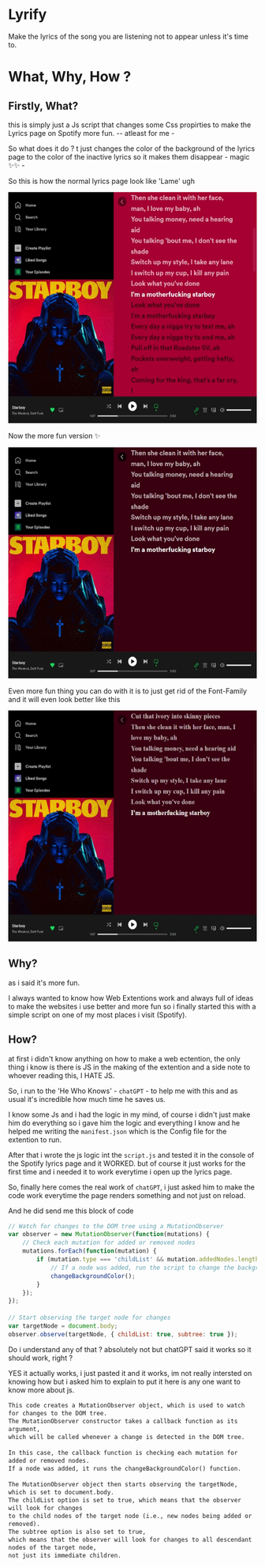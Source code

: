 # Lyrify
Make the lyrics of the song you are listening not to appear unless it's time to.

# What, Why, How ?

## Firstly, What?
this is simply just a Js script that changes some Css propirties to make the Lyrics page on Spotify more fun.
-- atleast for me -

So what does it do ? 
t just changes the color of the background of the lyrics page to the color of the inactive lyrics so it makes them disappear - magic ✨✨ - 

So this is how the normal lyrics page look like 'Lame' ugh

<img src="/imgs/Without-Extention.jpg" alt="a pic of the lyrics page on spotify without the extention enabled" width="559" height="468">

Now the more fun version ✨

<img src="/imgs/With-Extention.jpg" alt="a pic of the lyrics page on spotify with the extention enabled" width="559" height="468">

Even more fun thing you can do with it is to just get rid of the Font-Family and it will even look better like this

<img src="/imgs/With-Extention&WIthout-the-Font.jpg" alt="a pic of the lyrics page on spotify with the extention enabled and without the Font-Family" width="559" height="468">



## Why? 
as i said it's more fun.

I always wanted to know how Web Extentions work and always full of ideas to make the websites i use better and more fun so i finally started this with a simple script on one of my most places i visit (Spotify).

## How?
at first i didn't know anything on how to make a web ectention, the only thing i know is there is JS in the making of the extention and a side note to whoever reading this, I HATE JS.

So, i run to the 'He Who Knows' - `chatGPT` - to help me with this and as usual it's incredible how much time he saves us. 

I know some Js and i had the logic in my mind, of course i didn't just make him do everything so i gave him the logic and everything I know and he helped me writing the `manifest.json` which is the Config file for the extention to run. 

After that i wrote the js logic int the `script.js` and tested it in the console of the Spotify lyrics page and it WORKED.
but of course it just works for the first time and i needed it to work everytime i open up the lyrics page.

So, finally here comes the real work of `chatGPT`, i just asked him to make the code work everytime the page renders something and not just on reload.

And he did send me this block of code

```javascript
// Watch for changes to the DOM tree using a MutationObserver
var observer = new MutationObserver(function(mutations) {
    // Check each mutation for added or removed nodes
    mutations.forEach(function(mutation) {
        if (mutation.type === 'childList' && mutation.addedNodes.length) {
            // If a node was added, run the script to change the background color
            changeBackgroundColor();
        }
    });
});

// Start observing the target node for changes
var targetNode = document.body;
observer.observe(targetNode, { childList: true, subtree: true });
```
Do i understand any of that ? absolutely not but chatGPT said it works so it should work, right ?

YES it actually works, i just pasted it and it works, im not really intersted on knowing how but i asked him to explain to put it here is any one want to know more about js.

```chatGPT
This code creates a MutationObserver object, which is used to watch for changes to the DOM tree.
The MutationObserver constructor takes a callback function as its argument,
which will be called whenever a change is detected in the DOM tree.

In this case, the callback function is checking each mutation for added or removed nodes.
If a node was added, it runs the changeBackgroundColor() function.

The MutationObserver object then starts observing the targetNode, which is set to document.body.
The childList option is set to true, which means that the observer will look for changes
to the child nodes of the target node (i.e., new nodes being added or removed).
The subtree option is also set to true, 
which means that the observer will look for changes to all descendant nodes of the target node,
not just its immediate children.
```



